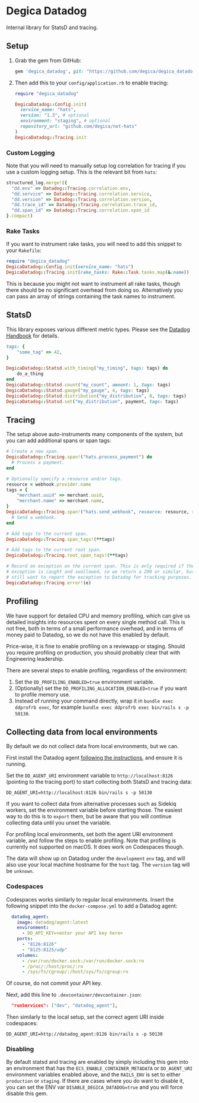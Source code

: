 # Degica Datadog

Internal library for StatsD and tracing.

## Setup

1. Grab the gem from GitHub:
    ```ruby
    gem 'degica_datadog', git: "https://github.com/degica/degica_datadog.git", branch: "main"
    ```
1. Then add this to your `config/application.rb` to enable tracing:
    ```ruby
    require "degica_datadog"

    DegicaDatadog::Config.init(
      service_name: "hats",
      version: "1.3", # optional
      environment: "staging", # optional
      repository_url: "github.com/degica/not-hats"
    )
    DegicaDatadog::Tracing.init
    ```

### Custom Logging

Note that you will need to manually setup log correlation for tracing if you use a custom logging setup. This is the relevant bit from `hats`:

```ruby
structured_log.merge!({
  "dd.env" => Datadog::Tracing.correlation.env,
  "dd.service" => Datadog::Tracing.correlation.service,
  "dd.version" => Datadog::Tracing.correlation.version,
  "dd.trace_id" => Datadog::Tracing.correlation.trace_id,
  "dd.span_id" => Datadog::Tracing.correlation.span_id
}.compact)
```

### Rake Tasks

If you want to instrument rake tasks, you will need to add this snippet to your `Rakefile`:

```ruby
require "degica_datadog"
DegicaDatadog::Config.init(service_name: "hats")
DegicaDatadog::Tracing.init(rake_tasks: Rake::Task.tasks.map(&:name))
```

This is because you might not want to instrument all rake tasks, though there should be no significant overhead from doing so. Alternatively you can pass an array of strings containing the task names to instrument.

## StatsD

This library exposes various different metric types. Please see the [Datadog Handbook](https://www.notion.so/The-Datadog-Handbook-b69e58b686f54bf795b36f97746a31ea) for details.

```ruby
tags: {
    "some_tag" => 42,
}

DegicaDatadog::Statsd.with_timing("my_timing", tags: tags) do
    do_a_thing
end
DegicaDatadog::Statsd.count("my_count", amount: 1, tags: tags)
DegicaDatadog::Statsd.gauge("my_gauge", 4, tags: tags)
DegicaDatadog::Statsd.distribution("my_distribution", 8, tags: tags)
DegicaDatadog::Statsd.set("my_distribution", payment, tags: tags)
```

## Tracing

The setup above auto-instruments many components of the system, but you can add additional spans or span tags:

```ruby
# Create a new span.
DegicaDatadog::Tracing.span!("hats.process_payment") do
  # Process a payment.
end

# Optionally specify a resource and/or tags.
resource = webhook.provider.name
tags = {
    "merchant.uuid" => merchant.uuid,
    "merchant.name" => merchant.name,
}
DegicaDatadog::Tracing.span!("hats.send_webhook", resource: resource, tags: tags) do
  # Send a webhook.
end

# Add tags to the current span.
DegicaDatadog::Tracing.span_tags!(**tags)

# Add tags to the current root span.
DegicaDatadog::Tracing.root_span_tags!(**tags)

# Record an exception on the current span. This is only required if the 
# exception is caught and swallowed, so we return a 200 or similar, but we 
# still want to report the exception to Datadog for tracking purposes.
DegicaDatadog::Tracing.error!(e)
```

## Profiling

We have support for detailed CPU and memory profiling, which can give us
detailed insights into resources spent on every single method call. This is not
free, both in terms of a small performance overhead, and in terms of money paid
to Datadog, so we do not have this enabled by default.

Price-wise, it is fine to enable profiling on a reviewapp or staging. Should you
require profiling on production, you should probably clear that with Engineering
leadership.

There are several steps to enable profiling, regardless of the environment:

1. Set the `DD_PROFILING_ENABLED=true` environment variable.
1. (Optionally) set the `DD_PROFILING_ALLOCATION_ENABLED=true` if you want to profile memory use.
1. Instead of running your command directly, wrap it in `bundle exec ddprofrb exec`, for example `bundle exec ddprofrb exec bin/rails s -p 50130`.

## Collecting data from local environments

By default we do not collect data from local environments, but we can.

First install the Datadog agent [following the
instructions](https://app.datadoghq.com/account/settings/agent/latest?platform=overview),
and ensure it is running.

Set the `DD_AGENT_URI` environment variable to `http://localhost:8126` (pointing
to the tracing port) to start collecting both StatsD and tracing data:

```shell
DD_AGENT_URI=http://localhost:8126 bin/rails s -p 50130
```

If you want to collect data from alternative processes such as Sidekiq workers,
set the environment variable before starting those. The easiest way to do this
is to `export` them, but be aware that you will continue collecting data until
you unset the variable.

For profiling local environments, set both the agent URI environment variable,
and follow the steps to enable profiling. Note that profiling is currently not
supported on macOS. It does work on Codespaces though.

The data will show up on Datadog under the `development` `env` tag, and will
also use your local machine hostname for the `host` tag. The `version` tag will
be `unknown`.

### Codespaces

Codespaces works similarly to regular local environments. Insert the following
snippet into the `docker-compose.yml` to add a Datadog agent:

```yaml
  datadog_agent:
    image: datadog/agent:latest
    environment:
      - DD_API_KEY=<enter your API key here>
    ports:
      - "8126:8126"
      - "8125:8125/udp"
    volumes:
      - /var/run/docker.sock:/var/run/docker.sock:ro
      - /proc/:/host/proc/:ro
      - /sys/fs/cgroup/:/host/sys/fs/cgroup:ro
```

Of course, do not commit your API key.

Next, add this line to `.devcontainer/devcontainer.json`:

```json
  "runServices": ["dev", "datadog_agent"],
```

Then similarly to the local setup, set the correct agent URI inside codespaces:

```shell
DD_AGENT_URI=http://datadog_agent:8126 bin/rails s -p 50130
```

### Disabling

By default statsd and tracing are enabled by simply including this gem into an environment that has the `ECS_ENABLE_CONTAINER_METADATA` or `DD_AGENT_URI` environment variables enabled above, and the `RAILS_ENV` is set to either `production` or `staging`. If there are cases where you do want to disable it, you can set the ENV var `DISABLE_DEGICA_DATADOG=true` and you will force disable this gem.

